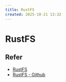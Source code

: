 ```yaml
---
title: RustFS
created: 2025-10-21 13:32
---
```

<!-- markdownlint-disable MD025 -->

# RustFS

## Refer

- [RustFS](https://rustfs.com/zh/)
- [RustFS - Github](https://github.com/rustfs/rustfs)
